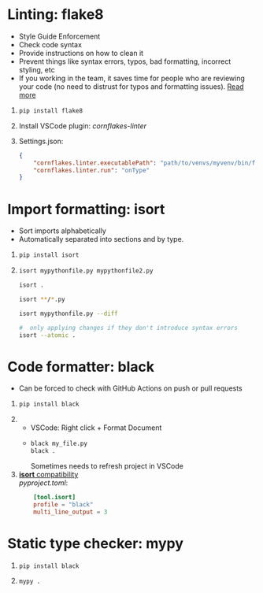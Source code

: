 # Linting: **flake8**
- Style Guide Enforcement
- Check code syntax
- Provide instructions on how to clean it
- Prevent things like syntax errors, typos, bad formatting, incorrect styling, etc
- If you working in the team, it saves time for people who are reviewing your code (no need to distrust for typos and formatting issues).
[Read more](https://medium.com/python-pandemonium/what-is-flake8-and-why-we-should-use-it-b89bd78073f2)

1.  
    ```sh
    pip install flake8
    ```

2. 
    Install VSCode plugin: *cornflakes-linter*

3. Settings.json:
    ```json
    {
        "cornflakes.linter.executablePath": "path/to/venvs/myvenv/bin/flake8",
        "cornflakes.linter.run": "onType"
    }
    ```

# Import formatting: **isort**
- Sort imports alphabetically
- Automatically separated into sections and by type.

1. 
    ```sh
    pip install isort
    ```

2. 
    ```sh
    isort mypythonfile.py mypythonfile2.py
    
    isort .

    isort **/*.py

    isort mypythonfile.py --diff

    #  only applying changes if they don't introduce syntax errors
    isort --atomic .
    ```

# Code formatter: **black**
- Can be forced to check with GitHub Actions on push or pull requests
1. 
    ```sh
    pip install black
    ```
2. 
    - VSCode: Right click + Format Document  
    - 
        ```sh
        black my_file.py
        black .
        ```
        Sometimes needs to refresh project in VSCode
3. [**isort** compatibility](https://pycqa.github.io/isort/docs/configuration/black_compatibility/)  
    *pyproject.toml*:
    ```toml
        [tool.isort]
        profile = "black"
        multi_line_output = 3
    ```

# Static type checker: **mypy**
1. 
    ```sh
    pip install black
    ```
2.     
    ```sh
    mypy .
    ```

